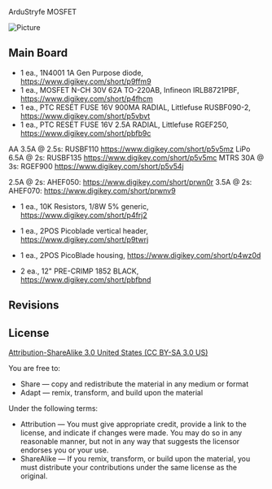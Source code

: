 ArduStryfe MOSFET

![Picture](project.png) 


Main Board
----------------
- 1 ea., 1N4001 1A Gen Purpose diode, https://www.digikey.com/short/p9ffm9
- 1 ea., MOSFET N-CH 30V 62A TO-220AB, Infineon IRLB8721PBF, https://www.digikey.com/short/p4fhcm
- 1 ea., PTC RESET FUSE 16V 900MA RADIAL, Littlefuse RUSBF090-2, https://www.digikey.com/short/p5vbvt
- 1 ea., PTC RESET FUSE 16V 2.5A RADIAL, Littlefuse RGEF250, https://www.digikey.com/short/pbfb9c

AA   3.5A @ 2.5s: RUSBF110 https://www.digikey.com/short/p5v5mz
LiPo 6.5A @ 2s:   RUSBF135 https://www.digikey.com/short/p5v5mc
MTRS  30A @ 3s: RGEF900  https://www.digikey.com/short/p5v54j

2.5A @ 2s: AHEF050: https://www.digikey.com/short/prwn0r
3.5A @ 2s: AHEF070: https://www.digikey.com/short/prwnv9

- 1 ea., 10K Resistors, 1/8W 5% generic, https://www.digikey.com/short/p4frj2 
- 1 ea., 2POS Picoblade vertical header, https://www.digikey.com/short/p9twrj
- 1 ea., 2POS PicoBlade housing, https://www.digikey.com/short/p4wz0d

- 2 ea., 12" PRE-CRIMP 1852 BLACK, https://www.digikey.com/short/pbfbnd


Revisions
----------------



License
----------------
[Attribution-ShareAlike 3.0 United States (CC BY-SA 3.0 US)](https://creativecommons.org/licenses/by-sa/3.0/us/)

You are free to:

- Share — copy and redistribute the material in any medium or format
- Adapt — remix, transform, and build upon the material

Under the following terms:

- Attribution — You must give appropriate credit, provide a link to the license, and indicate if changes were made. You may do so in any reasonable manner, but not in any way that suggests the licensor endorses you or your use.
- ShareAlike — If you remix, transform, or build upon the material, you must distribute your contributions under the same license as the original.